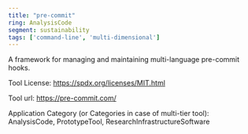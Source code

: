 ```yaml
---
title: "pre-commit"
ring: AnalysisCode
segment: sustainability
tags: ['command-line', 'multi-dimensional']
---
```

A framework for managing and maintaining multi-language pre-commit hooks.

Tool License: https://spdx.org/licenses/MIT.html

Tool url: https://pre-commit.com/

Application Category (or Categories in case of multi-tier tool): AnalysisCode, PrototypeTool, ResearchInfrastructureSoftware
